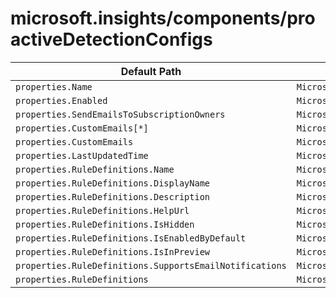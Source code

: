 # microsoft.insights/components/proactiveDetectionConfigs

| Default Path | Alias |
|---|---|
| `properties.Name` | `Microsoft.Insights/Components/ProactiveDetectionConfigs/Name` |
| `properties.Enabled` | `Microsoft.Insights/Components/ProactiveDetectionConfigs/Enabled` |
| `properties.SendEmailsToSubscriptionOwners` | `Microsoft.Insights/Components/ProactiveDetectionConfigs/SendEmailsToSubscriptionOwners` |
| `properties.CustomEmails[*]` | `Microsoft.Insights/Components/ProactiveDetectionConfigs/CustomEmails[*]` |
| `properties.CustomEmails` | `Microsoft.Insights/Components/ProactiveDetectionConfigs/CustomEmails` |
| `properties.LastUpdatedTime` | `Microsoft.Insights/Components/ProactiveDetectionConfigs/LastUpdatedTime` |
| `properties.RuleDefinitions.Name` | `Microsoft.Insights/Components/ProactiveDetectionConfigs/RuleDefinitions.Name` |
| `properties.RuleDefinitions.DisplayName` | `Microsoft.Insights/Components/ProactiveDetectionConfigs/RuleDefinitions.DisplayName` |
| `properties.RuleDefinitions.Description` | `Microsoft.Insights/Components/ProactiveDetectionConfigs/RuleDefinitions.Description` |
| `properties.RuleDefinitions.HelpUrl` | `Microsoft.Insights/Components/ProactiveDetectionConfigs/RuleDefinitions.HelpUrl` |
| `properties.RuleDefinitions.IsHidden` | `Microsoft.Insights/Components/ProactiveDetectionConfigs/RuleDefinitions.IsHidden` |
| `properties.RuleDefinitions.IsEnabledByDefault` | `Microsoft.Insights/Components/ProactiveDetectionConfigs/RuleDefinitions.IsEnabledByDefault` |
| `properties.RuleDefinitions.IsInPreview` | `Microsoft.Insights/Components/ProactiveDetectionConfigs/RuleDefinitions.IsInPreview` |
| `properties.RuleDefinitions.SupportsEmailNotifications` | `Microsoft.Insights/Components/ProactiveDetectionConfigs/RuleDefinitions.SupportsEmailNotifications` |
| `properties.RuleDefinitions` | `Microsoft.Insights/Components/ProactiveDetectionConfigs/RuleDefinitions` |

